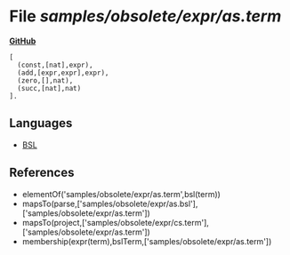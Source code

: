 # File _samples/obsolete/expr/as.term_
**[GitHub](https://github.com/softlang/yas/blob/master/samples/obsolete/expr/as.term)**
```
[
  (const,[nat],expr),
  (add,[expr,expr],expr),
  (zero,[],nat),
  (succ,[nat],nat)
].
```

## Languages
* [BSL](../languages/BSL.md)

## References
* elementOf('samples/obsolete/expr/as.term',bsl(term))
* mapsTo(parse,['samples/obsolete/expr/as.bsl'],['samples/obsolete/expr/as.term'])
* mapsTo(project,['samples/obsolete/expr/cs.term'],['samples/obsolete/expr/as.term'])
* membership(expr(term),bslTerm,['samples/obsolete/expr/as.term'])
